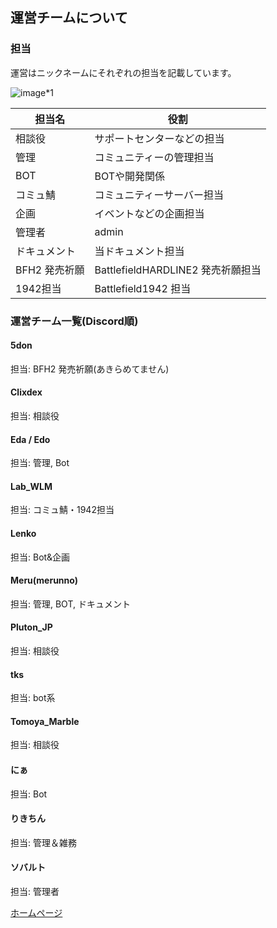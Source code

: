## 運営チームについて

### 担当
運営はニックネームにそれぞれの担当を記載しています。

![image*1](https://media.discordapp.net/attachments/812277834960601129/850607702400040970/unknown.png)

| 担当名 | 役割 |
| ---- | ---- |
| 相談役 | サポートセンターなどの担当 |
| 管理 | コミュニティーの管理担当 |
| BOT | BOTや開発関係 |
| コミュ鯖 | コミュニティーサーバー担当 |
| 企画 | イベントなどの企画担当 |
| 管理者 | admin |
| ドキュメント | 当ドキュメント担当 |
| BFH2 発売祈願 | BattlefieldHARDLINE2 発売祈願担当 |
| 1942担当 | Battlefield1942 担当 |

### 運営チーム一覧(Discord順)

#### 5don
担当: BFH2 発売祈願(あきらめてません)

#### Clixdex
担当: 相談役

#### Eda / Edo
担当: 管理, Bot

#### Lab_WLM
担当: コミュ鯖・1942担当

#### Lenko
担当: Bot&企画

#### Meru(merunno)
担当: 管理, BOT, ドキュメント

#### Pluton_JP
担当: 相談役

#### tks
担当: bot系

#### Tomoya_Marble
担当: 相談役

#### にぁ
担当: Bot

#### りきちん
担当: 管理＆雑務

#### ソバルト
担当: 管理者


[ホームページ](../README.md)
